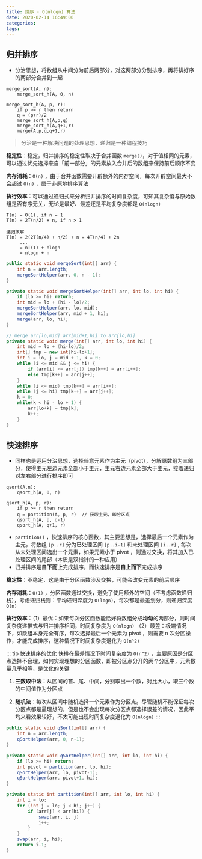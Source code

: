 ```yaml
---
title: 排序 - O(nlogn) 算法
date: 2020-02-14 16:49:00
categories: 
tags:
---
```

## 归并排序
- 分治思想，将数组从中间分为前后两部分，对这两部分分别排序，再将排好序的两部分合并到一起
```text
merge_sort(A, n):
    merge_sort_h(A, 0, n)

merge_sort_h(A, p, r):
    if p >= r then return
    q = (p+r)/2
    merge_sort_h(A,p,q)
    merge_sort_h(A,q+1,r)
    merge(A,p,q,q+1,r)
```

> 分治是一种解决问题的处理思想，递归是一种编程技巧

**稳定性**：稳定，归并排序的稳定性取决于合并函数 `merge()`，对于值相同的元素，可以通过优先选择来自「前一部分」的元素放入合并后的数组来保持前后顺序不变

**内存消耗**：`O(n)` ，由于合并函数需要开辟额外的内存空间，每次开辟空间最大不会超过 `O(n)` ，属于非原地排序算法

**执行效率**：可以通过递归式来分析归并排序的时间复杂度，可知其复杂度与原始数组是否有序无关，无论是最好、最差还是平均复杂度都是 `O(nlogn)`

```text
T(n) = O(1), if n = 1
T(n) = 2T(n/2) + n, if n > 1

递归求解
T(n) = 2(2T(n/4) + n/2) + n = 4T(n/4) + 2n
     ...
     = nT(1) + nlogn
     = nlogn + n
```

```java
public static void mergeSort(int[] arr) {
    int n = arr.length;
    mergeSortHelper(arr, 0, n - 1);
}

private static void mergeSortHelper(int[] arr, int lo, int hi) {
    if (lo >= hi) return;
    int mid = lo + (hi - lo)/2;
    mergeSortHelper(arr, lo, mid);
    mergeSortHelper(arr, mid + 1, hi);
    merge(arr, lo, hi);
}

// merge arr[lo,mid] arr[mid+1,hi] to arr[lo,hi]
private static void merge(int[] arr, int lo, int hi) {
    int mid = lo + (hi-lo)/2;
    int[] tmp = new int[hi-lo+1];
    int i = lo, j = mid + 1, k = 0;
    while (i <= mid && j <= hi) {
        if (arr[i] <= arr[j]) tmp[k++] = arr[i++];
        else tmp[k++] = arr[j++];
    }
    while (i <= mid) tmp[k++] = arr[i++];
    while (j <= hi) tmp[k++] = arr[j++];
    k = 0;
    while(k < hi - lo + 1) {
        arr[lo+k] = tmp[k];
        k++;
    }
}
```

## 快速排序
- 同样也是运用分治思想，选择任意元素作为主元（pivot），分解原数组为三部分，使得主元左边元素全部小于主元，主元右边元素全部大于主元，接着递归对左右部分进行排序即可

```text
qsort(A,n):
    qsort_h(A, 0, n)

qsort_h(A, p, r):
    if p >= r then return
    q = partition(A, p, r)  // 获取主元，即分区点
    qsort_h(A, p, q-1)
    qsort_h(A, q+1, r)
```


- `partition()` ，快速排序的核心函数，其主要思想是，选择最后一个元素作为主元，将数组 `[p..r]` 分为已处理区间 `[p..i-1]` 和未处理区间 `[i..r]` , 每次从未处理区间选出一个元素，如果元素小于 pivot ，则通过交换，将其加入已处理区间的尾部（本质是双指针的一种应用）
- 归并排序是**自下而上**完成排序，而快速排序是**自上而下**完成排序

**稳定性**：不稳定，这是由于分区函数涉及交换，可能会改变元素的前后顺序

**内存消耗**：`O(1)` ，分区函数通过交换，避免了使用额外的空间（不考虑函数递归栈），考虑递归栈则：平均递归深度为 `O(logn)`，每次都是最差划分，则递归深度 `O(n)`

**执行效率**：（1）最优：如果每次分区函数能恰好将数组分成**均匀**的两部分，则时间复杂度递推式与归并排序相同，时间复杂度为 `O(nlogn)` （2）最差：极端情况下，如数组本身完全有序，每次选择最后一个元素为 pivot ，则需要 n 次分区操作，才能完成排序，这种情况下时间复杂度退化为 `O(n^2)`

::: tip 快速排序的优化
快排在最差情况下时间复杂度为 `O(n^2)` ，主要原因是分区点选择不合理，如何实现理想的分区函数，即被分区点分开的两个分区中，元素数量几乎相等，是优化的关键

1. **三数取中法**：从区间的首、尾、中间，分别取出一个数，对比大小，取三个数的中间值作为分区点

2. **随机法**：每次从区间中随机选择一个元素作为分区点。尽管随机不能保证每次分区点都是最理想的，但是也不会出现每次分区点都选择很差的情况，因此平均来看效果较好，不太可能出现时间复杂度退化为 `O(nlogn)`
:::

```java
public static void qSort(int[] arr) {
    int n = arr.length;
    qSortHelper(arr, 0, n-1);
}

private static void qSortHelper(int[] arr, int lo, int hi) {
    if (lo >= hi) return;
    int pivot = partition(arr, lo, hi);
    qSortHelper(arr, lo, pivot-1);
    qSortHelper(arr, pivot+1, hi);
}

private static int partition(int[] arr, int lo, int hi) {
    int i = lo;
    for (int j = lo; j < hi; j++) {
        if (arr[j] < arr[hi]) {
            swap(arr, i, j)
            i++;
        }
    }
    swap(arr, i, hi);
    return i-1;
}
```